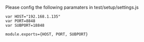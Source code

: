 
Please config the following paramaters in test/setup/settings.js

```
var HOST="192.168.1.135"
var PORT=8848
var SUBPORT=18848

module.exports={HOST, PORT, SUBPORT}
```
